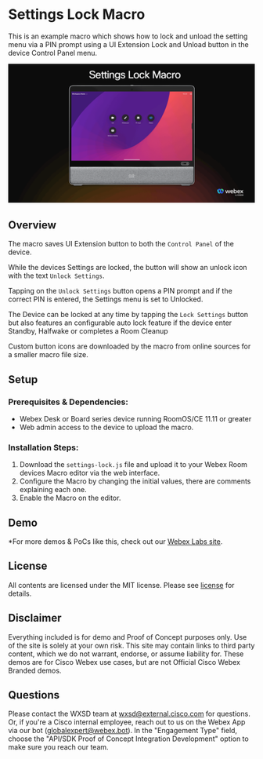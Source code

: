 # Settings Lock Macro

This is an example macro which shows how to lock and unload the setting menu via a PIN prompt using a UI Extension Lock and Unload button in the device Control Panel menu.

![Settings Lock Gif](/images/settings-lock.gif)
## Overview

The macro saves UI Extension button to both the ``Control Panel`` of the device.

While the devices Settings are locked, the button will show an unlock icon with the text ``Unlock Settings``.

Tapping on the ``Unlock Settings`` button opens a PIN prompt and if the correct PIN is entered, the Settings menu is set to Unlocked.

The Device can be locked at any time by tapping the ``Lock Settings`` button but also features an configurable auto lock feature if the device enter Standby, Halfwake or completes a Room Cleanup

Custom button icons are downloaded by the macro from online sources for a smaller macro file size.

## Setup

### Prerequisites & Dependencies: 

- Webex Desk or Board series device running RoomOS/CE 11.11 or greater
- Web admin access to the device to upload the macro.


### Installation Steps:
1. Download the ``settings-lock.js`` file and upload it to your Webex Room devices Macro editor via the web interface.
2. Configure the Macro by changing the initial values, there are comments explaining each one.
3. Enable the Macro on the editor.
    

## Demo

*For more demos & PoCs like this, check out our [Webex Labs site](https://collabtoolbox.cisco.com/webex-labs).

## License

All contents are licensed under the MIT license. Please see [license](LICENSE) for details.


## Disclaimer

Everything included is for demo and Proof of Concept purposes only. Use of the site is solely at your own risk. This site may contain links to third party content, which we do not warrant, endorse, or assume liability for. These demos are for Cisco Webex use cases, but are not Official Cisco Webex Branded demos.


## Questions
Please contact the WXSD team at [wxsd@external.cisco.com](mailto:wxsd@external.cisco.com?subject=settings-lock-macro) for questions. Or, if you're a Cisco internal employee, reach out to us on the Webex App via our bot (globalexpert@webex.bot). In the "Engagement Type" field, choose the "API/SDK Proof of Concept Integration Development" option to make sure you reach our team. 
